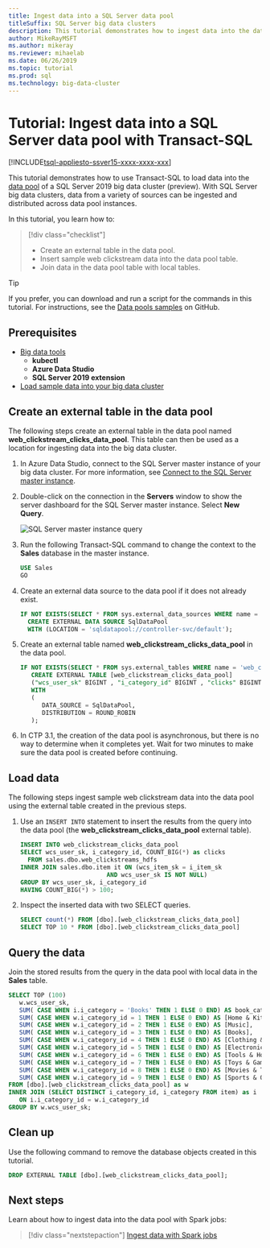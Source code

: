```yaml
---
title: Ingest data into a SQL Server data pool
titleSuffix: SQL Server big data clusters
description: This tutorial demonstrates how to ingest data into the data pool of a SQL Server 2019 big data cluster (preview).
author: MikeRayMSFT 
ms.author: mikeray
ms.reviewer: mihaelab
ms.date: 06/26/2019
ms.topic: tutorial
ms.prod: sql
ms.technology: big-data-cluster
---
```


# Tutorial: Ingest data into a SQL Server data pool with Transact-SQL

[!INCLUDE[tsql-appliesto-ssver15-xxxx-xxxx-xxx](../includes/tsql-appliesto-ssver15-xxxx-xxxx-xxx.md)]

This tutorial demonstrates how to use Transact-SQL to load data into the [data pool](concept-data-pool.md) of a SQL Server 2019 big data cluster (preview). With SQL Server big data clusters, data from a variety of sources can be ingested and distributed across data pool instances.

In this tutorial, you learn how to:

> [!div class="checklist"]
> * Create an external table in the data pool.
> * Insert sample web clickstream data into the data pool table.
> * Join data in the data pool table with local tables.

> [!TIP]
> If you prefer, you can download and run a script for the commands in this tutorial. For instructions, see the [Data pools samples](https://github.com/Microsoft/sql-server-samples/tree/master/samples/features/sql-big-data-cluster/data-pool) on GitHub.

## <a id="prereqs"></a> Prerequisites

- [Big data tools](deploy-big-data-tools.md)
   - **kubectl**
   - **Azure Data Studio**
   - **SQL Server 2019 extension**
- [Load sample data into your big data cluster](tutorial-load-sample-data.md)

## Create an external table in the data pool

The following steps create an external table in the data pool named **web_clickstream_clicks_data_pool**. This table can then be used as a location for ingesting data into the big data cluster.

1. In Azure Data Studio, connect to the SQL Server master instance of your big data cluster. For more information, see [Connect to the SQL Server master instance](connect-to-big-data-cluster.md#master).

1. Double-click on the connection in the **Servers** window to show the server dashboard for the SQL Server master instance. Select **New Query**.

   ![SQL Server master instance query](./media/tutorial-data-pool-ingest-sql/sql-server-master-instance-query.png)

1. Run the following Transact-SQL command to change the context to the **Sales** database in the master instance.

   ```sql
   USE Sales
   GO
   ```

1. Create an external data source to the data pool if it does not already exist.

   ```sql
   IF NOT EXISTS(SELECT * FROM sys.external_data_sources WHERE name = 'SqlDataPool')
     CREATE EXTERNAL DATA SOURCE SqlDataPool
     WITH (LOCATION = 'sqldatapool://controller-svc/default');
   ```

1. Create an external table named **web_clickstream_clicks_data_pool** in the data pool.

   ```sql
   IF NOT EXISTS(SELECT * FROM sys.external_tables WHERE name = 'web_clickstream_clicks_data_pool')
      CREATE EXTERNAL TABLE [web_clickstream_clicks_data_pool]
      ("wcs_user_sk" BIGINT , "i_category_id" BIGINT , "clicks" BIGINT)
      WITH
      (
         DATA_SOURCE = SqlDataPool,
         DISTRIBUTION = ROUND_ROBIN
      );
   ```
  
1. In CTP 3.1, the creation of the data pool is asynchronous, but there is no way to determine when it completes yet. Wait for two minutes to make sure the data pool is created before continuing.

## Load data

The following steps ingest sample web clickstream data into the data pool using the external table created in the previous steps.

1. Use an `INSERT INTO` statement to insert the results from the query into the data pool (the **web_clickstream_clicks_data_pool** external table).

   ```sql
   INSERT INTO web_clickstream_clicks_data_pool
   SELECT wcs_user_sk, i_category_id, COUNT_BIG(*) as clicks
     FROM sales.dbo.web_clickstreams_hdfs
   INNER JOIN sales.dbo.item it ON (wcs_item_sk = i_item_sk
                           AND wcs_user_sk IS NOT NULL)
   GROUP BY wcs_user_sk, i_category_id
   HAVING COUNT_BIG(*) > 100;
   ```

1. Inspect the inserted data with two SELECT queries.

   ```sql
   SELECT count(*) FROM [dbo].[web_clickstream_clicks_data_pool]
   SELECT TOP 10 * FROM [dbo].[web_clickstream_clicks_data_pool]  
   ```

## Query the data

Join the stored results from the query in the data pool with local data in the **Sales** table.

```sql
SELECT TOP (100)
   w.wcs_user_sk,
   SUM( CASE WHEN i.i_category = 'Books' THEN 1 ELSE 0 END) AS book_category_clicks,
   SUM( CASE WHEN w.i_category_id = 1 THEN 1 ELSE 0 END) AS [Home & Kitchen],
   SUM( CASE WHEN w.i_category_id = 2 THEN 1 ELSE 0 END) AS [Music],
   SUM( CASE WHEN w.i_category_id = 3 THEN 1 ELSE 0 END) AS [Books],
   SUM( CASE WHEN w.i_category_id = 4 THEN 1 ELSE 0 END) AS [Clothing & Accessories],
   SUM( CASE WHEN w.i_category_id = 5 THEN 1 ELSE 0 END) AS [Electronics],
   SUM( CASE WHEN w.i_category_id = 6 THEN 1 ELSE 0 END) AS [Tools & Home Improvement],
   SUM( CASE WHEN w.i_category_id = 7 THEN 1 ELSE 0 END) AS [Toys & Games],
   SUM( CASE WHEN w.i_category_id = 8 THEN 1 ELSE 0 END) AS [Movies & TV],
   SUM( CASE WHEN w.i_category_id = 9 THEN 1 ELSE 0 END) AS [Sports & Outdoors]
FROM [dbo].[web_clickstream_clicks_data_pool] as w
INNER JOIN (SELECT DISTINCT i_category_id, i_category FROM item) as i
   ON i.i_category_id = w.i_category_id
GROUP BY w.wcs_user_sk;
```

## Clean up

Use the following command to remove the database objects created in this tutorial.

```sql
DROP EXTERNAL TABLE [dbo].[web_clickstream_clicks_data_pool];
```

## Next steps

Learn about how to ingest data into the data pool with Spark jobs:
> [!div class="nextstepaction"]
> [Ingest data with Spark jobs](tutorial-data-pool-ingest-spark.md)
